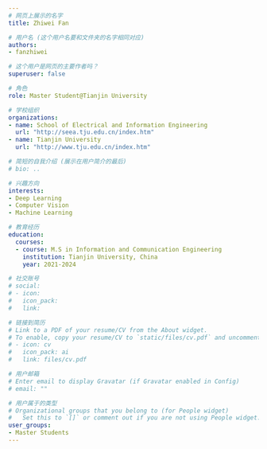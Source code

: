 ```yaml
---
# 网页上展示的名字
title: Zhiwei Fan

# 用户名 (这个用户名要和文件夹的名字相同对应)
authors:
- fanzhiwei

# 这个用户是网页的主要作者吗？
superuser: false

# 角色
role: Master Student@Tianjin University

# 学校组织
organizations:
- name: School of Electrical and Information Engineering
  url: "http://seea.tju.edu.cn/index.htm"
- name: Tianjin University
  url: "http://www.tju.edu.cn/index.htm"

# 简短的自我介绍 (展示在用户简介的最后)
# bio: ..

# 兴趣方向
interests:
- Deep Learning
- Computer Vision
- Machine Learning

# 教育经历
education:
  courses:
  - course: M.S in Information and Communication Engineering
    institution: Tianjin University, China
    year: 2021-2024

# 社交账号
# social:
# - icon: 
#   icon_pack: 
#   link: 

# 链接到简历
# Link to a PDF of your resume/CV from the About widget.
# To enable, copy your resume/CV to `static/files/cv.pdf` and uncomment the lines below.
# - icon: cv
#   icon_pack: ai
#   link: files/cv.pdf

# 用户邮箱
# Enter email to display Gravatar (if Gravatar enabled in Config)
# email: ""

# 用户属于的类型
# Organizational groups that you belong to (for People widget)
#   Set this to `[]` or comment out if you are not using People widget.
user_groups:
- Master Students
---
```


